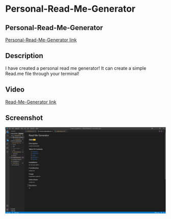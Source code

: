 # Personal-Read-Me-Generator

## Personal-Read-Me-Generator

[Personal-Read-Me-Generator link](https://github.com/kevinlam11/personal-read-me-generator)

## Description

I have created a personal read me generator! It can create a simple Read.me file through your terminal!

## Video

[Read-Me-Generator link ](https://drive.google.com/file/d/154KBkBKm8iOy2U897mgPYrTzVnagwkAX/view)

## Screenshot

![Personal-Read-Me-Generator](<./assets/Screenshot%20(57).png>)
